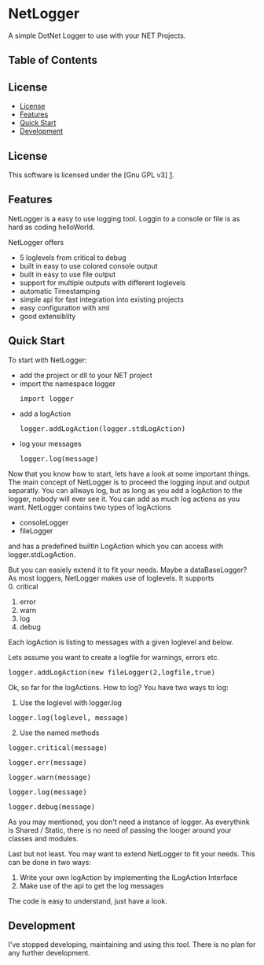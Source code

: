 NetLogger
=========

A simple DotNet Logger to use with your NET Projects.


Table of Contents
-----------------



License
-------
* [License](#license)
* [Features](#features)
* [Quick Start](#quick-start)
* [Development](#development)



License
-------

This software is licensed under the [Gnu GPL v3] [1].


Features
--------

NetLogger is a easy to use logging tool.
Loggin to a console or file is as hard as coding helloWorld.

NetLogger offers
* 5 loglevels from critical to debug
* built in easy to use colored console output
* built in easy to use file output
* support for multiple outputs with different loglevels
* automatic Timestamping
* simple api for fast integration into existing projects
* easy configuration with xml
* good extensiblity



Quick Start
-----------

To start with NetLogger:
* add the project or dll to your NET project
* import the namespace logger  
  <pre>import logger</pre>
* add a logAction  
  <pre>logger.addLogAction(logger.stdLogAction)</pre>
* log your messages  
  <pre>logger.log(message)</pre>


Now that you know how to start, lets have a look at some important things.
The main concept of NetLogger is to proceed the logging input and output separatly.
You can allways log, but as long as you add a logAction to the logger, nobody will ever see it.
You can add as much log actions as you want. NetLogger contains two types of logActions  
* consoleLogger
* fileLogger

and has a predefined builtIn LogAction which you can access with logger.stdLogAction. 

But you can easiely extend it to fit your needs. Maybe a dataBaseLogger? 
As most loggers, NetLogger makes use of loglevels. 
It supports  
  0. critical  
  1. error  
  2. warn  
  3. log  
  4. debug  

Each logAction is listing to messages with a given loglevel and below.

Lets assume you want to create a logfile for warnings, errors etc.
  <pre>logger.addLogAction(new fileLogger(2,logfile,true)</pre>  



Ok, so far for the logActions.
How to log?
You have two ways to log:  
  1. Use the loglevel with logger.log 
  <pre>logger.log(loglevel, message)</pre>
  2. Use the named methods  
  <pre>logger.critical(message)</pre>
  <pre>logger.err(message)</pre>
  <pre>logger.warn(message)</pre>
  <pre>logger.log(message)</pre>
  <pre>logger.debug(message)</pre>

As you may mentioned, you don't need a instance of logger. 
As everythink is Shared / Static, there is no need of passing the looger around your classes and modules.  


Last but not least. You may want to extend NetLogger to fit your needs.
This can be done in two ways:  
  1. Write your own logAction by implementing the ILogAction Interface
  2. Make use of the api to get the log messages

The code is easy to understand, just have a look.  



Development
-----------

I've stopped developing, maintaining and using this tool.
There is no plan for any further development.



[1]: http://www.gnu.org/licenses/gpl-3.0-standalone.html "Gnu General Public License Version 3"
